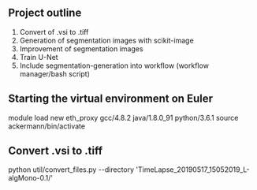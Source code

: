 ## Project outline
1. Convert of .vsi to .tiff
2. Generation of segmentation images with scikit-image
3. Improvement of segmentation images 
4. Train U-Net
5. Include segmentation-generation into workflow (workflow manager/bash script)

## Starting the virtual environment on Euler
module load new eth_proxy gcc/4.8.2 java/1.8.0_91 python/3.6.1
source ackermann/bin/activate

## Convert .vsi to .tiff
python util/convert_files.py --directory 'TimeLapse_20190517_15052019_L-algMono-0.1/'
